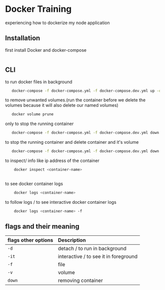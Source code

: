 
# Docker Training

experiencing how to dockerize my node application


## Installation

first install Docker and docker-compose 

```bash

```
    


## CLI

to run docker files in background

```bash
   docker-compose -f docker-compose.yml -f docker-compose.dev.yml up -d
```
to remove unwanted volumes.(run the container before we delete the volumes because it will also delete our named volumes)

```bash
   docker volume prune
```

only to stop the running container

```bash
   docker-compose -f docker-compose.yml -f docker-compose.dev.yml down
```

to stop the running container and delete container and it's volume

```bash
   docker-compose -f docker-compose.yml -f docker-compose.dev.yml down -v
```
to inspect/ info like ip address of the container 

```bash
    docker inspect <container-name>
    
```
to see docker container logs

```bash
    docker logs <container-name>
```

to follow logs / to see interactive docker container logs

```bash
    docker logs <container-name> -f
```


## flags and their meaning



| flags other options | Description                           |
| :------------------ | :------------------------------------ |
| `-d`                | detach / to run in background         |
| `-it`               | interactive / to see it in foreground |
| `-f`                | file                                  |
| `-v`                | volume                                |
| `down`              | removing container                    |




